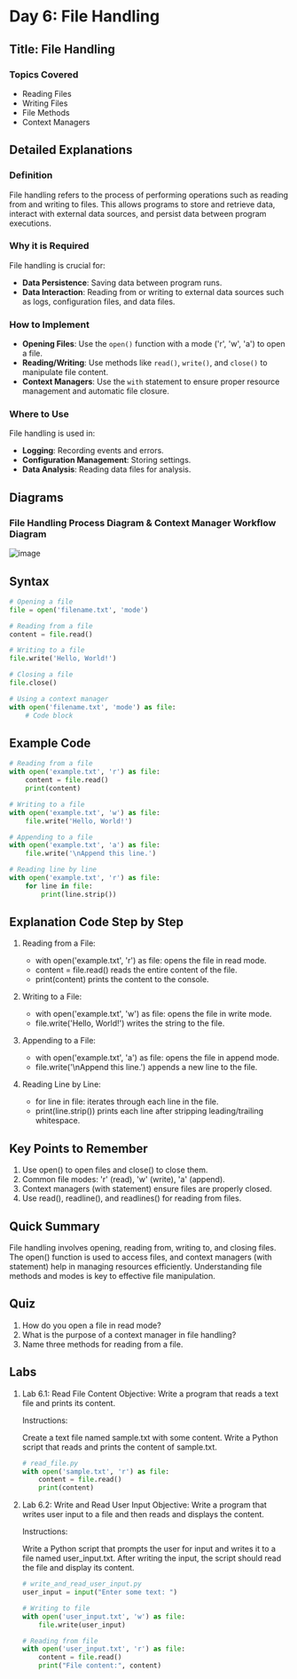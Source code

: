# Day 6: File Handling

## Title: File Handling

### Topics Covered
- Reading Files
- Writing Files
- File Methods
- Context Managers

## Detailed Explanations

### Definition
File handling refers to the process of performing operations such as reading from and writing to files. This allows programs to store and retrieve data, interact with external data sources, and persist data between program executions.

### Why it is Required
File handling is crucial for:
- **Data Persistence**: Saving data between program runs.
- **Data Interaction**: Reading from or writing to external data sources such as logs, configuration files, and data files.

### How to Implement
- **Opening Files**: Use the `open()` function with a mode ('r', 'w', 'a') to open a file.
- **Reading/Writing**: Use methods like `read()`, `write()`, and `close()` to manipulate file content.
- **Context Managers**: Use the `with` statement to ensure proper resource management and automatic file closure.

### Where to Use
File handling is used in:
- **Logging**: Recording events and errors.
- **Configuration Management**: Storing settings.
- **Data Analysis**: Reading data files for analysis.

## Diagrams

### File Handling Process Diagram & Context Manager Workflow Diagram
![image](https://github.com/karthikputtoju/Mastering-Python-in-21-Days/assets/37204779/470fcc6f-4cb6-414e-a1a0-bcd6d75bd6ce)

## Syntax
```python
# Opening a file
file = open('filename.txt', 'mode')

# Reading from a file
content = file.read()

# Writing to a file
file.write('Hello, World!')

# Closing a file
file.close()

# Using a context manager
with open('filename.txt', 'mode') as file:
    # Code block
```

## Example Code
```python
# Reading from a file
with open('example.txt', 'r') as file:
    content = file.read()
    print(content)

# Writing to a file
with open('example.txt', 'w') as file:
    file.write('Hello, World!')

# Appending to a file
with open('example.txt', 'a') as file:
    file.write('\nAppend this line.')

# Reading line by line
with open('example.txt', 'r') as file:
    for line in file:
        print(line.strip())
```

## Explanation Code Step by Step
1. Reading from a File:

	- with open('example.txt', 'r') as file: opens the file in read mode.
	- content = file.read() reads the entire content of the file.
	- print(content) prints the content to the console.
2. Writing to a File:

	- with open('example.txt', 'w') as file: opens the file in write mode.
	- file.write('Hello, World!') writes the string to the file.
3. Appending to a File:

	- with open('example.txt', 'a') as file: opens the file in append mode.
	- file.write('\nAppend this line.') appends a new line to the file.
4. Reading Line by Line:

	- for line in file: iterates through each line in the file.
	- print(line.strip()) prints each line after stripping leading/trailing whitespace.

## Key Points to Remember
1. Use open() to open files and close() to close them.
2. Common file modes: 'r' (read), 'w' (write), 'a' (append).
3. Context managers (with statement) ensure files are properly closed.
4. Use read(), readline(), and readlines() for reading from files.

## Quick Summary
File handling involves opening, reading from, writing to, and closing files. The open() function is used to access files, and context managers (with statement) help in managing resources efficiently. Understanding file methods and modes is key to effective file manipulation.

## Quiz
1. How do you open a file in read mode?
2. What is the purpose of a context manager in file handling?
3. Name three methods for reading from a file.

## Labs
1. Lab 6.1: Read File Content
	Objective: Write a program that reads a text file and prints its content.
	
	Instructions:
	
	Create a text file named sample.txt with some content.
	Write a Python script that reads and prints the content of sample.txt.
	```python
	# read_file.py
	with open('sample.txt', 'r') as file:
	    content = file.read()
	    print(content)
	```

2. Lab 6.2: Write and Read User Input
	Objective: Write a program that writes user input to a file and then reads and displays the content.
	
	Instructions:
	
	Write a Python script that prompts the user for input and writes it to a file named user_input.txt.
	After writing the input, the script should read the file and display its content.
	```python
	# write_and_read_user_input.py
	user_input = input("Enter some text: ")
	
	# Writing to file
	with open('user_input.txt', 'w') as file:
	    file.write(user_input)
	
	# Reading from file
	with open('user_input.txt', 'r') as file:
	    content = file.read()
	    print("File content:", content)
	```
